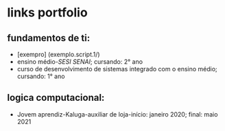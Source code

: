 # links portfolio
## fundamentos de ti:
* [exempro] (exemplo.script.1/)
* ensino médio-<i>SESI SENAI</i>; cursando: 2° ano
* curso de desenvolvimento de sistemas integrado com o ensino médio; cursando: 1° ano
## logica computacional:
* Jovem aprendiz-Kaluga-auxiliar de loja-início: janeiro 2020; final: maio 2021
